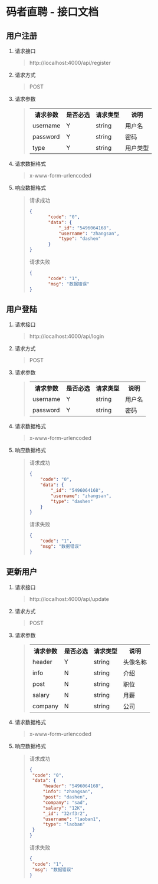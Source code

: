 # 码者直聘 - 接口文档

## 用户注册

1. 请求接口

   > http://localhost:4000/api/register

2. 请求方式

   > POST

3. 请求参数

   > <table>
   >     <tr>
   >         <th>请求参数</th>
   >         <th>是否必选</th>
   >         <th>请求类型</th>
   >         <th>说明</th>
   >     </tr>
   >     <tr>
   >         <td>username</td>
   >         <td>Y</td>
   >         <td>string</td>
   >         <td>用户名</td>
   >     </tr>
   >     <tr>
   >         <td>password</td>
   >         <td>Y</td>
   >         <td>string</td>
   >         <td>密码</td>
   >     </tr>
   >     <tr>
   >         <td>type</td>
   >         <td>Y</td>
   >         <td>string</td>
   >         <td>用户类型</td>
   >     </tr>
   > </table>

4. 请求数据格式

   > x-www-form-urlencoded

5. 响应数据格式

   > 请求成功
   >
   > ```json
   > {
   >        "code": "0",
   >        "data": {
   >            "_id": "5496064168",
   >            "username": "zhangsan",
   >            "type": "dashen"
   >        }
   > }
   > ```
   >
   > 请求失败
   >
   > ```json
   > {
   >        "code": "1",
   >        "msg": "数据错误"
   > }
   > ```
   >

## 用户登陆

1. 请求接口

   > http://localhost:4000/api/login

2. 请求方式

   > POST

3. 请求参数

   > <table>
   >     <tr>
   >         <th>请求参数</th>
   >         <th>是否必选</th>
   >         <th>请求类型</th>
   >         <th>说明</th>
   >     </tr>
   >     <tr>
   >         <td>username</td>
   >         <td>Y</td>
   >         <td>string</td>
   >         <td>用户名</td>
   >     </tr>
   >     <tr>
   >         <td>password</td>
   >         <td>Y</td>
   >         <td>string</td>
   >         <td>密码</td>
   >     </tr>
   > </table>

4. 请求数据格式

   > x-www-form-urlencoded

5. 响应数据格式

   > 请求成功
   >
   > ```json
   > {
   >     "code": "0",
   >     "data": {
   >         "_id": "5496064168",
   >         "username": "zhangsan",
   >         "type": "dashen"
   >     }
   > }
   > ```
   >
   > 请求失败
   >
   > ```json
   > {
   >     "code": "1",
   >     "msg": "数据错误"
   > }
   > ```

## 更新用户

1. 请求接口

   > http://localhost:4000/api/update

2. 请求方式

   > POST

3. 请求参数

   > <table>
   >     <tr>
   >         <th>请求参数</th>
   >         <th>是否必选</th>
   >         <th>请求类型</th>
   >         <th>说明</th>
   >     </tr>
   >     <tr>
   >         <td>header</td>
   >         <td>Y</td>
   >         <td>string</td>
   >         <td>头像名称</td>
   >     </tr>
   >     <tr>
   >         <td>info</td>
   >         <td>N</td>
   >         <td>string</td>
   >         <td>介绍</td>
   >     </tr>
   >     <tr>
   >         <td>post</td>
   >         <td>N</td>
   >         <td>string</td>
   >         <td>职位</td>
   >     </tr>
   > 	<tr>
   >     	<td>salary</td>
   >         <td>N</td>
   >         <td>string</td>
   >         <td>月薪</td>
   >     </tr>
   >     <tr>
   >     	<td>company</td>
   >         <td>N</td>
   >         <td>string</td>
   >         <td>公司</td>
   >     </tr>
   > </table>

4. 请求数据格式

   > x-www-form-urlencoded

5. 响应数据格式

   > 请求成功
   >
   > ```json
   > {
   >  "code": "0",
   >  "data": {
   >      "header": "5496064168",
   >      "info": "zhangsan",
   >      "post": "dashen",
   >      "company": "sad",
   >      "salary": "12K",
   >      "_id": "32rf3r2",
   >      "username": "laoban1",
   >      "type": "laoban"
   >  }
   > }
   > ```
   >
   > 请求失败
   >
   > ```json
   > {
   >  "code": "1",
   >  "msg": "数据错误"
   > }
   > ```
